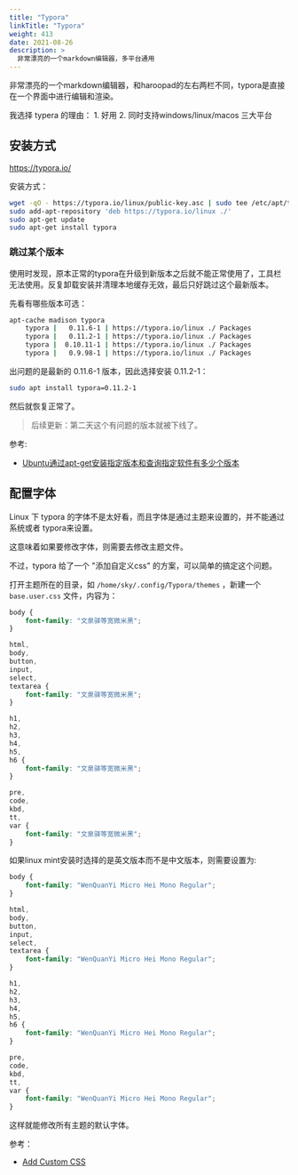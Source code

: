 ```yaml
---
title: "Typora"
linkTitle: "Typora"
weight: 413
date: 2021-08-26
description: >
  非常漂亮的一个markdown编辑器，多平台通用
---
```


非常漂亮的一个markdown编辑器，和haroopad的左右两栏不同，typora是直接在一个界面中进行编辑和渲染。

我选择 typera 的理由： 1. 好用 2. 同时支持windows/linux/macos 三大平台

## 安装方式

https://typora.io/

安装方式：

```bash
wget -qO - https://typora.io/linux/public-key.asc | sudo tee /etc/apt/trusted.gpg.d/typora.asc
sudo add-apt-repository 'deb https://typora.io/linux ./'
sudo apt-get update
sudo apt-get install typora
```

### 跳过某个版本

使用时发现，原本正常的typora在升级到新版本之后就不能正常使用了，工具栏无法使用。反复卸载安装并清理本地缓存无效，最后只好跳过这个最新版本。

先看有哪些版本可选：

```bash
apt-cache madison typora
    typora |   0.11.6-1 | https://typora.io/linux ./ Packages
    typora |   0.11.2-1 | https://typora.io/linux ./ Packages
    typora |  0.10.11-1 | https://typora.io/linux ./ Packages
    typora |   0.9.98-1 | https://typora.io/linux ./ Packages
```

出问题的是最新的 0.11.6-1 版本，因此选择安装 0.11.2-1：

```bash
sudo apt install typora=0.11.2-1
```

然后就恢复正常了。

> 后续更新：第二天这个有问题的版本就被下线了。

参考:

- [Ubuntu通过apt-get安装指定版本和查询指定软件有多少个版本](https://www.cnblogs.com/EasonJim/p/7144017.html)

## 配置字体

Linux 下 typora 的字体不是太好看，而且字体是通过主题来设置的，并不能通过系统或者 typora来设置。

这意味着如果要修改字体，则需要去修改主题文件。

不过，typora 给了一个 "添加自定义css" 的方案，可以简单的搞定这个问题。

打开主题所在的目录，如 `/home/sky/.config/Typora/themes` ，新建一个 `base.user.css` 文件，内容为：

```css
body {
    font-family: "文泉驿等宽微米黑";
}

html,
body,
button,
input,
select,
textarea {
    font-family: "文泉驿等宽微米黑";
}

h1,
h2,
h3,
h4,
h5,
h6 {
    font-family: "文泉驿等宽微米黑";
}

pre,
code,
kbd,
tt,
var {
    font-family: "文泉驿等宽微米黑";
}
```

如果linux mint安装时选择的是英文版本而不是中文版本，则需要设置为:

```css
body {
    font-family: "WenQuanYi Micro Hei Mono Regular";
}

html,
body,
button,
input,
select,
textarea {
    font-family: "WenQuanYi Micro Hei Mono Regular";
}

h1,
h2,
h3,
h4,
h5,
h6 {
    font-family: "WenQuanYi Micro Hei Mono Regular";
}

pre,
code,
kbd,
tt,
var {
    font-family: "WenQuanYi Micro Hei Mono Regular";
}
```

这样就能修改所有主题的默认字体。

参考：

- [Add Custom CSS](https://support.typora.io/Add-Custom-CSS/)

